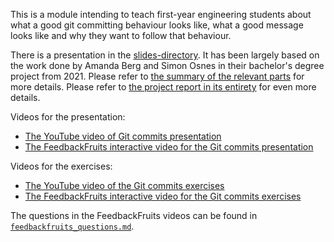 This is a module intending to teach first-year engineering students about what 
a good git committing behaviour looks like, what a good message looks like and 
why they want to follow that behaviour.

There is a presentation in the [slides-directory](slides/). It has been largely 
based on the work done by Amanda Berg and Simon Osnes in their bachelor's 
degree project from 2021. Please refer to [the summary of the relevant parts](https://docs.google.com/document/d/1emMWhN-MbPgIkLxLoTEL-98FRPMu-oD9lh0nBosCc9A/edit?usp=sharing) for more details.
Please refer to [the project report in its entirety](https://kth.diva-portal.org/smash/record.jsf?dswid=-3489&pid=diva2%3A1599553&c=1&searchType=SIMPLE&language=en&query=Amanda+Berg&af=%5B%5D&aq=%5B%5B%5D%5D&aq2=%5B%5B%5D%5D&aqe=%5B%5D&noOfRows=50&sortOrder=author_sort_asc&sortOrder2=title_sort_asc&onlyFullText=false&sf=all) for even more details.

Videos for the presentation:

- [The YouTube video of Git commits presentation](https://www.youtube.com/watch?v=YSXv6-aXWkk)
- [The FeedbackFruits interactive video for the Git commits presentation][pr]

[pr]: https://eu.feedbackfruits.com/courses/activity-course/c4b63a1f-4d10-4b65-84dc-2ba7f2109dda

Videos for the exercises:

- [The YouTube video of the Git commits exercises](https://youtu.be/7HMdz1R3R38)
- [The FeedbackFruits interactive video for the Git commits exercises][ex]

[ex]: https://eu.feedbackfruits.com/courses/activity-course/2bec0a6d-a18a-4499-9657-8d30fc8465f7

The questions in the FeedbackFruits videos can be found in 
[`feedbackfruits_questions.md`](feedbackfruits_questions.md).

